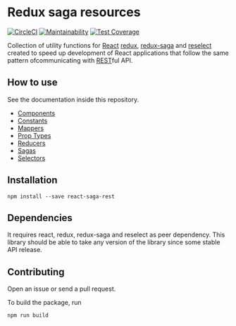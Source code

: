 # Redux saga resources

[![CircleCI](https://circleci.com/gh/just-paja/react-saga-rest.svg?style=shield)](https://circleci.com/gh/just-paja/react-saga-rest)
[![Maintainability](https://api.codeclimate.com/v1/badges/fccfdf83eccc364a72b9/maintainability)](https://codeclimate.com/github/just-paja/react-saga-rest/maintainability)
[![Test Coverage](https://api.codeclimate.com/v1/badges/fccfdf83eccc364a72b9/test_coverage)](https://codeclimate.com/github/just-paja/react-saga-rest/test_coverage)

Collection of utility functions for [React](https://reactjs.org) [redux](https://redux.js.org), [redux-saga](https://github.com/redux-saga/redux-saga) and [reselect](https://github.com/reactjs/reselect) created to speed up development of React applications that follow the same pattern ofcommunicating with [REST](https://en.wikipedia.org/wiki/Representational_state_transfer)ful API.

## How to use

See the documentation inside this repository.

* [Components](./src/components)
* [Constants](./src/CONSTANTS.md)
* [Mappers](./src/mappers.md)
* [Prop Types](./src/PROPTYPES.md)
* [Reducers](./src/reducers)
* [Sagas](./src/sagas)
* [Selectors](./src/selectors)


## Installation

```shell
npm install --save react-saga-rest
```

## Dependencies

It requires react, redux, redux-saga and reselect as peer dependency. This library should be able to take any version of the library since some stable API release.

## Contributing

Open an issue or send a pull request.

To build the package, run

```shell
npm run build
```
